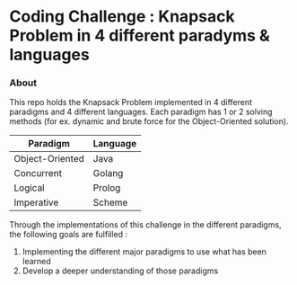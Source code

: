 # Coding Challenge : Knapsack Problem in 4 different paradyms & languages

### About

This repo holds the Knapsack Problem implemented in 4 different paradigms and 4 different languages.
Each paradigm has 1 or 2 solving methods (for ex. dynamic and brute force for the Object-Oriented solution).

Paradigm | Language
-------- | --------
Object-Oriented | Java
Concurrent | Golang
Logical | Prolog
Imperative | Scheme

Through the implementations of this challenge in the different paradigms, the following goals are fulfilled :
1. Implementing the different major paradigms to use what has been learned
2. Develop a deeper understanding of those paradigms